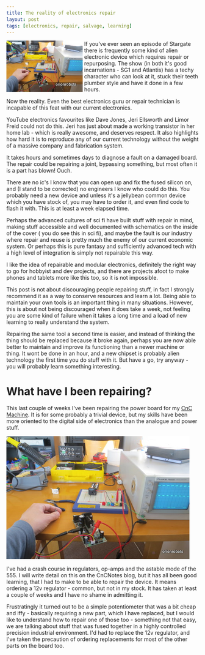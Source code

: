 ```yaml
---
title: The reality of electronics repair
layout: post
tags: [electronics, repair, salvage, learning]
---
```

<img src="/assets/2014-04-09-the-reality-of-repair.md/small/1-IMG_3406-001.JPG" alt="Me repairing some electronics" style="float:left; padding-right: 4px;" />
If you've ever seen an episode of Stargate there is frequently some kind of alien electronic device which requires repair or repurposing. The show (in both it's good incarnations - SG1 and Atlantis) has a techy character who can look at it, stuck their teeth plumber style and have it done in a few hours.

Now the reality. Even the best electronics guru or repair technician is incapable of this feat with our current electronics.

YouTube electronics favourites like Dave Jones, Jeri Ellsworth and Limor Freid could not do this. Jeri has just about made a working transistor in her home lab - which is really awesome, and deserves respect. It also highlights how hard it is to reproduce any of our current technology without the weight of a massive company and fabrication system.

It takes hours and sometimes days to diagnose a fault on a damaged board. The repair could be repairing a joint, bypassing something, but most often it is a part has blown! Ouch.

There are no ic's I know that you can open up and fix the fused silicon on, and (I stand to be corrected) no engineers I know who could do this. You probably need a new device and unless it's a jellybean common device which you have stock of, you may have to order it, and even find code to flash it with. This is at least a week elapsed time.

Perhaps the advanced cultures of sci fi have built stuff with repair in mind, making stuff accessible and well documented with schematics on the inside of the cover ( you do see this in sci fi), and maybe the fault is our industry where repair and reuse is pretty much the enemy of our current economic system. Or perhaps this is pure fantasy and sufficiently advanced tech with a high level of integration is simply not repairable this way.

I like the idea of repairable and modular electronics, definitely the right way to go for hobbyist and dev projects, and there are projects afoot to make phones and tablets more like this too, so it is not impossible.

This post is not about discouraging people repairing stuff, in fact I strongly recommend it as a way to conserve resources and learn a lot. Being able to maintain your own tools is an important thing in many situations. However, this is about not being discouraged when it does take a week, not feeling you are some kind of failure when it takes a long time and a load of new learning to really understand the system.

Repairing the same tool a second time is easier, and instead of thinking the thing should be replaced because it broke again, perhaps you are now able better to maintain and improve its functioning than a newer machine or thing. It wont be done in an hour, and a new chipset is probably alien technology the first time you do stuff with it. But have a go, try anyway - you will probably learn something interesting.

# What have I been repairing?

This last couple of weeks I've been repairing the power board for my [CnC Machine](http://orionrobots.github.io/CnCNotes). It is for some probably a trivial device, but my skills have been more oriented to the digital side of electronics than the analogue and power stuff.

![CnC Control Board](/assets/2014-04-09-the-reality-of-repair.md/small/1-IMG_3406.JPG)

I've had a crash course in regulators, op-amps and the astable mode of the 555. I will write detail on this on the CnCNotes blog, but it has all been good learning, that I had to make to be able to repair the device. It means ordering a 12v regulator - common, but not in my stock. It has taken at least a couple of weeks and I have no shame in admitting it.

Frustratingly it turned out to be a simple potentiometer that was a bit cheap and iffy - basically requiring a new part, which I have replaced, but I would like to understand how to repair one of those too - something not that easy, we are talking about stuff that was fused together in a highly controlled precision industrial environment. I'd had to replace the 12v regulator, and I've taken the precaution of ordering replacements for most of the other parts on the board too.